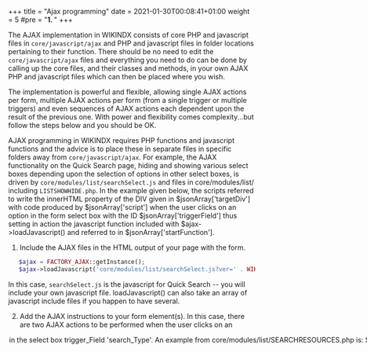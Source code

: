 +++
title = "Ajax programming"
date = 2021-01-30T00:08:41+01:00
weight = 5
#pre = "<b>1. </b>"
+++


The AJAX implementation in WIKINDX consists of core PHP and javascript
files in `core/javascript/ajax` and PHP and javascript files in folder locations
pertaining to their function. There should be no need to edit the
`core/javascript/ajax` files and everything you need to do can be done by calling up
the core files, and their classes and methods, in your own AJAX PHP and
javascript files which can then be placed where you wish.

The implementation is powerful and flexible, allowing single AJAX
actions per form, multiple AJAX actions per form (from a single trigger
or multiple triggers) and even sequences of AJAX actions each dependent
upon the result of the previous one. With power and flexibility comes
complexity...but follow the steps below and you should be OK.

AJAX programming in WIKINDX requires PHP functions and javascript
functions and the advice is to place these in separate files
in specific folders away from `core/javascript/ajax`. For example, the AJAX
functionality on the Quick Search page, hiding and showing various
select boxes depending upon the selection of options in other select
boxes, is driven by `core/modules/list/searchSelect.js` and files
in core/modules/list/ including `LISTSHOWHIDE.php`. In the example
given below, the scripts referred to write the innerHTML property
of the DIV given in $jsonArray['targetDiv'] with code produced by
$jsonArray['script'] when the user clicks on an option in the form
select box with the ID $jsonArray['triggerField'] thus setting in
action the javascript function included with $ajax->loadJavascript()
and referred to in $jsonArray['startFunction'].

1. Include the AJAX files in the HTML output of your page with the form.

~~~~php
   $ajax = FACTORY_AJAX::getInstance();
   $ajax->loadJavascript('core/modules/list/searchSelect.js?ver=' . WIKINDX_PUBLIC_VERSION);
~~~~

In this case, `searchSelect.js` is the javascript for Quick Search -- you
will include your own javascript file. loadJavascript() can also take
an array of javascript include files if you happen to have several.

2. Add the AJAX instructions to your form element(s). In this case,
there are two AJAX actions to be performed when the user clicks on an
<OPTION> in the select box trigger_Field 'search_Type'. An example from
core/modules/list/SEARCHRESOURCES.php is:

~~~~php
   $jScript = 'index.php?action=list_LISTSHOWHIDE_CORE&method=initCategories&type=search';
   $jsonArray[] = array(
      'startFunction' => 'triggerFromMultiSelect',
      'script' => "$jScript",
      'triggerField' => 'search_Type',
      'targetDiv' => 'category'
   );
   $jScript = 'index.php?action=list_LISTSHOWHIDE_CORE&method=initKeywords&type=search';
   $jsonArray[] = array(
      'startFunction' => 'triggerFromMultiSelect',
      'script' => "$jScript",
      'triggerField' => 'search_Type',
      'targetDiv' => 'keyword'
   );
   $ajax->jActionForm('onclick', $jsonArray);
~~~~

jActionForm() inserts a javascript function into the first form element
that is created in your PHP script immediately following. You need to
do this for each form element requiring an AJAX action. 'onclick' could
be another form action such as 'onsubmit' or 'onchange' etc.

$jsonArray is an array of arrays in which you specify the initial
javascript function to be run (in this case, on 'onclick'), and any
other parameters you wish to pass to your AJAX javascript.

$jsonArray['startFunction'] should _always_ be given and is the initial
javascript function run when the user actions the form element.

$jsonArray['startFunctionVars'] is optional and, if supplied, is an array
of variables passed to 'startFunction'. For example (NB the quotes);

~~~~php
$jsonArray['startFunctionVars'] = array('"var1"', '"var2"');
// or
$jsonArray['startFunctionVars'] = array('"' . $var1 . '"', '"' . $var2 . '"');
~~~~

$jsonArray['script'] and the other array elements could be compiled
in the javascript function triggerFromMultiSelect(). Additionally,
the AJAX object also has the property 'processedScript' which is
typically created upon the basis of 'script' (as above) in your initial
javascript function (see 2b) below). In any case, the doXmlHttp()
method of ajax.js expects there to be a 'targetObj' property set in the
AJAX object and it is your responsibility to do this (see 3c) below).

In $jsonArray, you can add any other parameters you wish to be passed
to your javascript.

3. Write the javascript you require ensuring you have the function
named in $jsonArray['startFunction']. If the above steps are followed,
ajax.js will automatically create an AJAXOBJECT for each AJAX action
required and this can be accessed in your javascript as:

~~~~js
   A_OBJ[gateway.aobj_index]
~~~~

where gateway.aobj_index is an integer starting from 0 that increments
each time an AJAXOBJECT is instantiated.

If the return from 'startFunction' is defined and 'false', then
gateway() will bail out -- if 'startFunction' has been put into play by
the submit button of a form, then the form will not be submitted.

The AJAXOBJECT has several properties and methods available to use:

   a) A_OBJ[gateway.aobj_index].input -- this is a duplicate of
      $jsonArray set in the PHP script above. So, for example, the PHP
      $jsonArray['script'] element can be accessed in your javascript as
      A_OBJ[gateway.aobj_index].input.script

   b) A_OBJ[gateway.aobj_index].processedScript -- this must be
      set if you are going to use A_OBJ[gateway.aobj_index].doXmlHttp
      (see below). If your javascript function processes the output of
      $jsonArray['triggerField'] to build up a script with querystring,
      then you might do:

~~~~js
         A_OBJ[gateway.aobj_index].processedScript =
            A_OBJ[gateway.aobj_index].input.script + '<&key=value&key=value>';
~~~~

   c) A_OBJ[gateway.aobj_index].targetObj -- this must be set if
      you are going to use A_OBJ[gateway.aobj_index].doXmlHttp (see
      below). This is HTML element whose innerHTML property will be set by
      A_OBJ[gateway.aobj_index].doXmlHttp. Thus, you might do (based on
      $jsonArray above -- for coreGetElementById(), see below):

~~~~js
         A_OBJ[gateway.aobj_index].targetObj =
            coreGetElementById(A_OBJ[gateway.aobj_index].input.targetDiv);
~~~~

   d) A_OBJ[gateway.aobj_index].phpResponse -- the return array from
      the PHP script called by AJAX (see below).

   e) A_OBJ[gateway.aobj_index].checkInput -- a method that checks
      $jsonArray elements are defined. It requires an array as input
      parameter:

~~~~js
   if(!A_OBJ[gateway.aobj_index].checkInput(['triggerField', 'targetDiv', 'script']))
      return false;
~~~~

   f) A_OBJ[gateway.aobj_index].doXmlHttp -- the method that executes the
   AJAX action. It requires A_OBJ[gateway.aobj_index].input.targetDiv
   to be a valid DIV element in the HTML page and that
   A_OBJ[gateway.aobj_index].processedScript (the target PHP script) be
   set. Upon executing, it will store the response back from the target
   PHP script in A_OBJ[gateway.aobj_index].phpResponse and will set the
   innerHTML property of A_OBJ[gateway.aobj_index].input.targetDiv to
   A_OBJ[gateway.aobj_index].phpResponse.innerHtml (see below).

   g) A_OBJ[gateway.aobj_index].triggerFromMultiSelect, A_OBJ[gateway.aobj_index].triggerFromSelect,
   and A_OBJ[gateway.aobj_index].triggerFromCheckbox (do what it says on the tin).

core/coreJavascript.js has several other functions that are commonly used in the WIKINDX AJAX implementation:

   a) coreGetElementById(id) -- returns an object of an HTML element given by
      its ID (e.g. $jsonArray['triggerField']).
   b) coreIsArray(input) -- if input is an array, return true, otherwise
      false. There is no reason $jsonArray could not be an array of arrays of
      strings and/or arrays...
   c) coreTrim(str), coreLTrim(str) and coreRTrim(str).
   d) coreSearchArray(haystack, needle) -- return array index if array
      element found, otherwise -1. Like javascript 1.5's indexOf() method
      which Firefox supports but IE does not.

See `core/modules/list/searchSelect.js` for an example implementation.

4. Finally, you need to write the PHP script that will be referenced by
$jsonArray['script'] above. Parameters are returned to this script from
the javascript as part of the URL's query string so will be available
in the standard $this->vars array of WIKINDX. The output of this script
is returned to the javascript's A_OBJ[gateway.aobj_index].phpResponse
where, in particular, A_OBJ[gateway.aobj_index].phpResponse.innerHTML
is used to set the innerHTML property of $jsonArray['targetDiv'] as
originally supplied in the first PHP script. So, after doing whatever
the PHP script does with the query string returned from javascript, you
might then send a response back to the javascript thus:

~~~~php
   $ajax = FACTORY_AJAX::getInstance();
   $jsonResponseArray = array();
   $jsonResponseArray = array(
      'innerHTML' => "$div",
      'next' => 'TRUE',
      'startFunction' => 'setDiv',
      'targetDiv' => "subcategory",
      'targetContent' => "$div2"
   );
   GLOBALS::buildOutputString($ajax->encode_jArray($jsonResponseArray));
   FACTORY_CLOSERAW::getInstance();
~~~~

The very minimum required in $jsonResponseArray is the 'innerHTML'
element which, in this case, is an HTML DIV element that appears in
the javascript as A_OBJ[gateway.aobj_index].phpResponse.innerHTML;
this is used to set the innerHTML property of the original
$jsonArray['targetDiv'] we started with. The circle has been
squared. If 'innerHTML' => false, then setting the innerHTML of
$jsonArray['targetDiv'] will be skipped -- useful if you just want to
run the 'next' function (see below).

Alternatively, if $jsonResponseArray has an 'ERROR' key (which might
be populated in PHP with the content of message's field returned by error_get_last()),
then the error message will be printed in an alert box and
the AJAX javascript will exit.

See `core/modules/list/LISTSHOWHIDE.php` for an example implementation.

However, just to be clever, the $jsonResponseArray above has four
optional elements in addition to the minimum 'innerHTML'. The important
one is 'next' and, if present, A_OBJ[gateway.aobj_index].doXmlHttp
will _continue_ onto the javascript function defined in
$jsonResponseArray['startFunction']. If 'next' is present in
$jsonResponseArray, then 'startFunction' must be too. In this case,
setDiv() is a non-core function that sets the innerHTML of the DIV
element referred to by the ID 'subcategory' to whatever $div2 is set
to; no 'script' is needed as no PHP functionality is required for
this but there is no reason not to use PHP for this continue function
which might then return another $jsonResponseArray with another 'next'
element...

NB In 3b) above, I sent a querystring to PHP with:

~~~~
'<&key=value&key=value>'
~~~~

For more complex querystrings, in javascript you can define an object,
JSON.stringify() it then, in PHP, JSON decode it. For example, my
querystring might be composed in javascript as:

~~~~js
   var jObj = new Object;
   jObj.index = 1;
   var ajaxReturn = '&ajaxReturn=' + JSON.stringify(jObj);
   A_OBJ[gateway.aobj_index].processedScript =
      A_OBJ[gateway.aobj_index].input.script + ajaxReturn;
~~~~

Then, in the PHP script which receives it, you would need to have:

~~~~php
   $jArray = $this->ajax->decode_jString($this->vars['ajaxReturn']);
~~~~

$jArray is then a PHP associative array.
